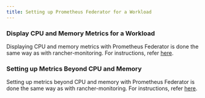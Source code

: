 ```yaml
---
title: Setting up Prometheus Federator for a Workload
---
```


<head>
  <link rel="canonical" href="https://ranchermanager.docs.rancher.com/how-to-guides/advanced-user-guides/monitoring-alerting-guides/prometheus-federator-guides/set-up-workloads"/>
</head>

### Display CPU and Memory Metrics for a Workload

Displaying CPU and memory metrics with Prometheus Federator is done the same way as with rancher-monitoring. For instructions, refer [here](../set-up-monitoring-for-workloads.md#display-cpu-and-memory-metrics-for-a-workload).

### Setting up Metrics Beyond CPU and Memory

Setting up metrics beyond CPU and memory with Prometheus Federator is done the same way as with rancher-monitoring. For instructions, refer [here](../set-up-monitoring-for-workloads.md#setting-up-metrics-beyond-cpu-and-memory).

<!-- ### Custom Metrics -->
